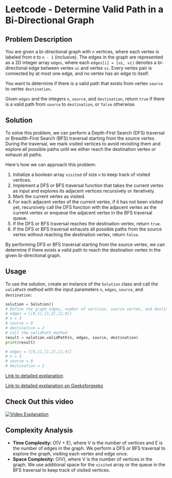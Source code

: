 
# Leetcode - Determine Valid Path in a Bi-Directional Graph

## Problem Description

You are given a bi-directional graph with `n` vertices, where each vertex is labeled from `0` to `n - 1` (inclusive). The edges in the graph are represented as a 2D integer array `edges`, where each `edges[i] = [ui, vi]` denotes a bi-directional edge between vertex `ui` and vertex `vi`. Every vertex pair is connected by at most one edge, and no vertex has an edge to itself.

You want to determine if there is a valid path that exists from vertex `source` to vertex `destination`.

Given `edges` and the integers `n`, `source`, and `destination`, return `true` if there is a valid path from `source` to `destination`, or `false` otherwise.

## Solution

To solve this problem, we can perform a Depth-First Search (DFS) traversal or Breadth-First Search (BFS) traversal starting from the source vertex. During the traversal, we mark visited vertices to avoid revisiting them and explore all possible paths until we either reach the destination vertex or exhaust all paths.

Here's how we can approach this problem:

1. Initialize a boolean array `visited` of size `n` to keep track of visited vertices.
2. Implement a DFS or BFS traversal function that takes the current vertex as input and explores its adjacent vertices recursively or iteratively.
3. Mark the current vertex as visited.
4. For each adjacent vertex of the current vertex, if it has not been visited yet, recursively call the DFS function with the adjacent vertex as the current vertex or enqueue the adjacent vertex in the BFS traversal queue.
5. If the DFS or BFS traversal reaches the destination vertex, return `true`.
6. If the DFS or BFS traversal exhausts all possible paths from the source vertex without reaching the destination vertex, return `false`.

By performing DFS or BFS traversal starting from the source vertex, we can determine if there exists a valid path to reach the destination vertex in the given bi-directional graph.

## Usage

To use the solution, create an instance of the `Solution` class and call the `validPath` method with the input parameters `n`, `edges`, `source`, and `destination`:

```python
solution = Solution()
# Define the graph edges, number of vertices, source vertex, and destination vertex
# edges = [[0,1],[1,2],[2,0]]
# n = 3
# source = 0
# destination = 2
# Call the validPath method
result = solution.validPath(n, edges, source, destination)
print(result)
```

```python
# edges = [[0,1],[1,2],[2,0]]
# n = 3
# source = 0
# destination = 2
```


[Link to detailed explanation](https://algodaily.com/lessons/implementing-graphs-edge-list-adjacency-list-adjacency-matrix)


[Link to detailed explanation on Geeksforgeeks](https://yuminlee2.medium.com/breadth-first-search-bfs-algorithm-b93ef5258c4d)


## Check Out this video

[![Video Explanation](https://img.youtube.com/vi/qhmdBndZnk0/mqdefault.jpg)](https://youtu.be/qhmdBndZnk0)


## Complexity Analysis

- **Time Complexity:** O(V + E), where V is the number of vertices and E is the number of edges in the graph. We perform a DFS or BFS traversal to explore the graph, visiting each vertex and edge once.
- **Space Complexity:** O(V), where V is the number of vertices in the graph. We use additional space for the `visited` array or the queue in the BFS traversal to keep track of visited vertices.

